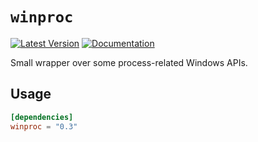 # `winproc`

[![Latest Version](https://img.shields.io/crates/v/winproc.svg)](https://crates.io/crates/winproc)
[![Documentation](https://docs.rs/winproc/badge.svg)](https://docs.rs/winproc/*/x86_64-pc-windows-msvc/winproc/index.html)

Small wrapper over some process-related Windows APIs.

## Usage

```toml
[dependencies]
winproc = "0.3"
```
